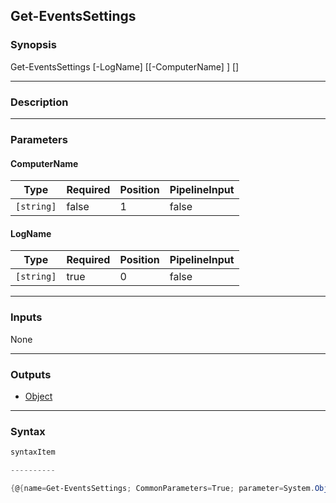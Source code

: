 Get-EventsSettings
------------------




### Synopsis

Get-EventsSettings [-LogName] <string> [[-ComputerName] <string>] [<CommonParameters>]




---


### Description


---


### Parameters
#### **ComputerName**




|Type      |Required|Position|PipelineInput|
|----------|--------|--------|-------------|
|`[string]`|false   |1       |false        |



#### **LogName**




|Type      |Required|Position|PipelineInput|
|----------|--------|--------|-------------|
|`[string]`|true    |0       |false        |





---


### Inputs
None




---


### Outputs
* [Object](https://learn.microsoft.com/en-us/dotnet/api/System.Object)






---


### Syntax
```PowerShell
syntaxItem
```
```PowerShell
----------
```
```PowerShell
{@{name=Get-EventsSettings; CommonParameters=True; parameter=System.Object[]}}
```
